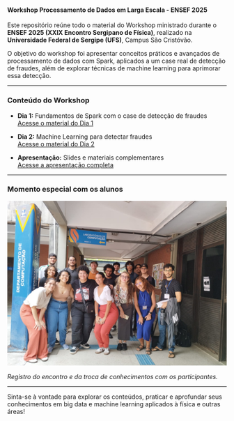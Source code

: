 #### Workshop Processamento de Dados em Larga Escala - ENSEF 2025

Este repositório reúne todo o material do Workshop ministrado durante o **ENSEF 2025 (XXIX Encontro Sergipano de Física)**, realizado na **Universidade Federal de Sergipe (UFS)**, Campus São Cristóvão.

O objetivo do workshop foi apresentar conceitos práticos e avançados de processamento de dados com Spark, aplicados a um case real de detecção de fraudes, além de explorar técnicas de machine learning para aprimorar essa detecção.

---

### Conteúdo do Workshop

- **Dia 1:** Fundamentos de Spark com o case de detecção de fraudes  
  [Acesse o material do Dia 1](https://github.com/lis-r-barreto/ufs-ensef-2025-minicurso-processamento-big-data-spark/blob/main/processamento_big_data_spark_parte_1.ipynb)

- **Dia 2:** Machine Learning para detectar fraudes  
  [Acesse o material do Dia 2](https://github.com/lis-r-barreto/ufs-ensef-2025-minicurso-processamento-big-data-spark/blob/main/processamento_big_data_spark_parte_2.ipynb)

- **Apresentação:** Slides e materiais complementares  
  [Acesse a apresentação completa](https://github.com/lis-r-barreto/ufs-ensef-2025-minicurso-processamento-big-data-spark/blob/main/ensef_2025_processamento_big_data_pyspark.pdf)

---

### Momento especial com os alunos

![Foto com os alunos](https://github.com/lis-r-barreto/ufs-ensef-2025-minicurso-processamento-big-data-spark/blob/main/ufs-ensef-2025.jpeg)  

*Registro do encontro e da troca de conhecimentos com os participantes.*

---

Sinta-se à vontade para explorar os conteúdos, praticar e aprofundar seus conhecimentos em big data e machine learning aplicados à física e outras áreas!
